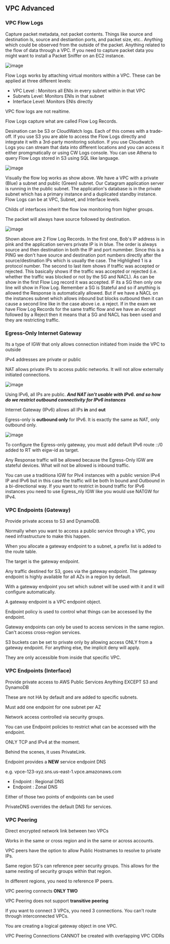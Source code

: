 ## VPC Advanced

### VPC Flow Logs

Capture packet metadata, not packet contents. Things like source and
destination Is, source and destiantion ports, and packet size, etc.. Anything which could be observed
from the outside of the packet. Anything related to the flow of data through a VPC. If you need to capture 
packet data you might want to install a Packet Sniffer on an EC2 instance.

![image](https://user-images.githubusercontent.com/33827177/149243531-562be8c4-e865-42e3-9f66-d78912f5b0a1.png)

Flow Logs works by attaching virtual monitors within a VPC. These can be applied at three different levels:

- VPC Level : Monitors all ENIs in every subnet within in that VPC
- Subnets Level: Monitors ENIs in that subnet
- Interface Level: Monitors ENIs directly

VPC flow logs are not realtime.

Flow Logs capture what are called Flow Log Records.

Desination can be S3 or CloudWatch logs. Each of this comes with a trade-off.
If you use S3 you are able to access the Flow Logs directly and  integrate it with 
a 3rd-party monitoring solution. If you use Cloudwatch Logs you can stream that data
into different locations and you can access it either promgmatically or using CW Logs console.
You can use Athena to query Flow Logs stored in S3 using SQL like language.

![image](https://user-images.githubusercontent.com/33827177/149243787-42cb89c6-9ce9-4344-bc43-b4fbdc257926.png)

Visually the flow log works as show above. We have a VPC with a private (Blue) a subnet and public (Green) subnet. Our Catagram 
application server is running in the public subnet. The application's database is in the private subnet which has a primary instance
and a duplicated standby instance. Flow Logs can be at VPC, Subnet, and Interface levels.

Childs of interfaces inherit the flow low monitoring from higher groups.

The packet will always have source followed by destination.

![image](https://user-images.githubusercontent.com/33827177/149244723-76700b8c-da3b-49ac-ab70-088caf8a36db.png)

Shown above are 2 Flow Log Records. In the first one, Bob's IP address is in pink and the application servers private 
IP is in blue. The order is always source and then destination in both the IP and port nummber. Since this is a PING
we don't have source and destination port numbers directly after the source/destination IPs which is usually the case.
The Highlighed 1 is a protocol number.
The second to last item shows if traffic was accepted or rejected. This basically shows if the traffic was accepted or rejected
(i.e. whether the traffic was blocked or not by the SG and NACL). As can be show in the first Flow Log record it was
accepted. IF its a SG then only one line will show in Flow Log. Remember a SG is Stateful and so if anything is allowed the Response
is automatically allowed. But if we have a NACL on the instances subnet which allows inbound but blocks outbound then it can cause a
second line like in the case above i.e. a reject.
If in the exam we have Flow Log Records for the same traffic flow and we have an Accept followed by a Reject then it means that
a SG and NACL  has been used and they are restricting traffic.

### Egress-Only Internet Gateway

Its a type of IGW that only allows connection initiated from inside the VPC to outside

IPv4 addresses are private or public

NAT allows private IPs to access public networks. It will not allow externally
initiated connections.

![image](https://user-images.githubusercontent.com/33827177/149246291-c5a894a1-d701-44d6-9fad-890495cd80a8.png)

Using IPv6, all IPs are public. ***And NAT isn't usable with IPv6. and so how do
we restrict outbound connectivity for IPv6 instances***

Internet Gateway (IPv6) allows all IPs **in** and **out**

Egress-only is **outbound only** for IPv6. It is exactly the same as
NAT, only outbound only.

![image](https://user-images.githubusercontent.com/33827177/149246806-62a80fc5-db51-4479-bd3a-067186f7aed4.png)

To configure the Egress-only gateway, you must add default IPv6 route ::/0
added to RT with eigw-id as target.

Any Response traffic will be allowed because the Egress-Only IGW are stateful devices. What will not be allowed
is inbound traffic.

You can use a traditiona IGW for PIv4 instances with a public version IPv4 IP and IPv6 but in this case the traffic 
will be both In bound and Outbound in a bi-directional way. If you want to restrict in bound traffic for IPv6 instances
you need to use Egress_nly IGW like you would use NATGW for IPv4.

### VPC Endpoints (Gateway)

Provide private access to S3 and DynamoDB.

Normally when you want to access a public service through a VPC, you
need infrastructure to make this happen.

When you allocate a gateway endpoint to a subnet, a prefix list is added
to the route table.

The target is the gateway endpoint.

Any traffic destined for S3, goes via the gateway endpoint. The gateway
endpoint is highly available for all AZs in a region by default.

With a gateway endpoint you set which subnet will be used with it and
it will configure automatically.

A gateway endpoint is a VPC endpoint object.

Endpoint policy is used to control what things can be accessed by the endpoint.

Gateway endpoints can only be used to access services in the same region.
Can't access cross-region services.

S3 buckets can be set to private only by allowing access ONLY from
a gateway endpoint. For anything else, the implicit deny will apply.

They are only accessible from inside that specific VPC.

### VPC Endpoints (Interface)

Provide private access to AWS Public Services
Anything EXCEPT S3 and DynamoDB

These are not HA by default and are added to specific subnets.

Must add one endpoint for one subnet per AZ

Network access controlled via security groups.

You can use Endpoint policies to restrict what can be accessed with
the endpoint.

ONLY TCP and IPv4 at the moment.

Behind the scenes, it uses PrivateLink.

Endpoint provides a **NEW** service endpoint DNS

e.g. vpce-123-xyz.sns.us-east-1.vpce.amazonaws.com

- Endpoint : Regional DNS
- Endpoint : Zonal DNS

Either of those two points of endpoints can be used

PrivateDNS overrides the default DNS for services.

### VPC Peering

Direct encrypted network link between two VPCs

Works in the same or cross region and in the same or across accounts.

VPC peers have the option to allow Public Hostnames to resolve to
private IPs.

Same region SG's can reference peer security groups. This allows for the
same nesting of security groups within that region.

In different regions, you need to reference IP peers.

VPC peering connects **ONLY TWO**

VPC Peering does not support **transitive peering**

If you want to connect 3 VPCs, you need 3 connections. You can't route
through interconnected VPCs.

You are creating a logical gateway object in one VPC.

VPC Peering Connections CANNOT be created with overlapping VPC CIDRs
